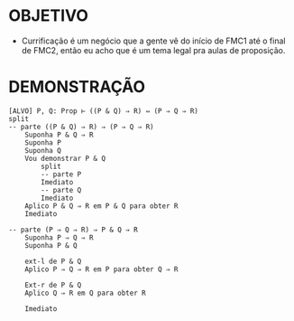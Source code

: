 # OBJETIVO

- Currificação é um negócio que a gente vê do início de FMC1 até o final de FMC2, então eu acho que é um tema legal pra aulas de proposição.

# DEMONSTRAÇÃO

````lean
[ALVO] P, Q: Prop ⊢ ((P & Q) ⇒ R) ⇔ (P ⇒ Q ⇒ R)
split
-- parte ((P & Q) ⇒ R) ⇒ (P ⇒ Q ⇒ R)
    Suponha P & Q ⇒ R
    Suponha P
    Suponha Q
    Vou demonstrar P & Q
        split
        -- parte P
        Imediato
        -- parte Q
        Imediato
    Aplico P & Q ⇒ R em P & Q para obter R
    Imediato

-- parte (P ⇒ Q ⇒ R) ⇒ P & Q ⇒ R
    Suponha P ⇒ Q ⇒ R
    Suponha P & Q

    ext-l de P & Q
    Aplico P ⇒ Q ⇒ R em P para obter Q ⇒ R

    Ext-r de P & Q
    Aplico Q ⇒ R em Q para obter R

    Imediato

````
